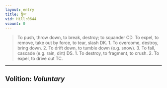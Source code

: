 ```yaml
---
layout: entry
title: སྙིལ་
vid: Hill:0644
vcount: 0
---
```

> To push, throw down, to break, destroy; to squander CD\. To expel, to remove, take out by force, to tear, slash DK\. 1\. To overcome, destroy, bring down\. 2\. To drift down, to tumble down (e\.g\. snow)\. 3\. To fall, cascade (e\.g\. rain, dirt) DS\. 1\. To destroy, to fragment, to crush\. 2\. To expel, to drive out TC\.

---
Volition: _Voluntary_
---

